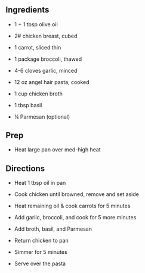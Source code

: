 # 

## Ingredients

- 1 + 1 tbsp olive oil

- 2# chicken breast, cubed

- 1 carrot, sliced thin

- 1 package broccoli, thawed

- 4-6 cloves garlic, minced

- 12 oz angel hair pasta, cooked

- 1 cup chicken broth

- 1 tbsp basil

- ¼ Parmesan (optional)

## Prep

- Heat large pan over med-high heat

## Directions

- Heat 1 tbsp oil in pan

- Cook chicken until browned, remove and set aside

- Heat remaining oil & cook carrots for 5 minutes

- Add garlic, broccoli, and cook for 5 more minutes

- Add broth, basil, and Parmesan

- Return chicken to pan

- Simmer for 5 minutes

- Serve over the pasta
